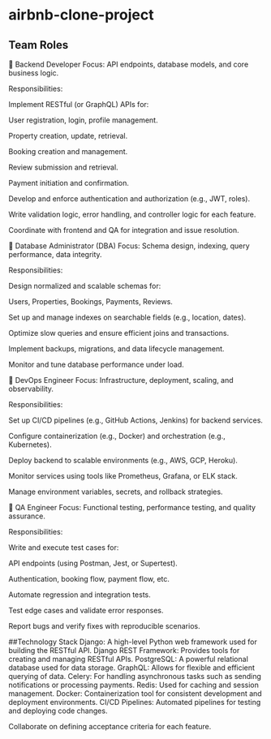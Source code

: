 # airbnb-clone-project
## Team Roles
🔷 Backend Developer
Focus: API endpoints, database models, and core business logic.

Responsibilities:

Implement RESTful (or GraphQL) APIs for:

User registration, login, profile management.

Property creation, update, retrieval.

Booking creation and management.

Review submission and retrieval.

Payment initiation and confirmation.

Develop and enforce authentication and authorization (e.g., JWT, roles).

Write validation logic, error handling, and controller logic for each feature.

Coordinate with frontend and QA for integration and issue resolution.

🔷 Database Administrator (DBA)
Focus: Schema design, indexing, query performance, data integrity.

Responsibilities:

Design normalized and scalable schemas for:

Users, Properties, Bookings, Payments, Reviews.

Set up and manage indexes on searchable fields (e.g., location, dates).

Optimize slow queries and ensure efficient joins and transactions.

Implement backups, migrations, and data lifecycle management.

Monitor and tune database performance under load.

🔷 DevOps Engineer
Focus: Infrastructure, deployment, scaling, and observability.

Responsibilities:

Set up CI/CD pipelines (e.g., GitHub Actions, Jenkins) for backend services.

Configure containerization (e.g., Docker) and orchestration (e.g., Kubernetes).

Deploy backend to scalable environments (e.g., AWS, GCP, Heroku).

Monitor services using tools like Prometheus, Grafana, or ELK stack.

Manage environment variables, secrets, and rollback strategies.

🔷 QA Engineer
Focus: Functional testing, performance testing, and quality assurance.

Responsibilities:

Write and execute test cases for:

API endpoints (using Postman, Jest, or Supertest).

Authentication, booking flow, payment flow, etc.

Automate regression and integration tests.

Test edge cases and validate error responses.

Report bugs and verify fixes with reproducible scenarios.

##Technology Stack
Django: A high-level Python web framework used for building the RESTful API.
Django REST Framework: Provides tools for creating and managing RESTful APIs.
PostgreSQL: A powerful relational database used for data storage.
GraphQL: Allows for flexible and efficient querying of data.
Celery: For handling asynchronous tasks such as sending notifications or processing payments.
Redis: Used for caching and session management.
Docker: Containerization tool for consistent development and deployment environments.
CI/CD Pipelines: Automated pipelines for testing and deploying code changes.


Collaborate on defining acceptance criteria for each feature.

